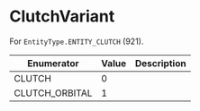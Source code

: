 # ClutchVariant

For `EntityType.ENTITY_CLUTCH` (921). 

| Enumerator | Value | Description |
| - | - | - |
| CLUTCH | 0 |  |
| CLUTCH_ORBITAL | 1 |  |
